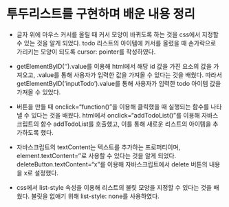 # 투두리스트를 구현하며 배운 내용 정리

- 글자 위에 마우스 커서를 올릴 때 커서 모양이 바뀌도록 하는 것을 css에서 지정할 수 있는 것을 알게 되었다. todo 리스트의 아이템에 커서를 올렸을 때 손가락으로 가리키는 모양이 되도록 cursor: pointer를 작성하였다.

- getElementByID(‘’).value를 이용해 html에서 해당 id 값을 가진 요소의 값을 가져오고, .value를 통해 사용자가 입력한 값을 가져올 수 있다는 것을 배웠다. 따라서 getElementByID(‘inputTodo’).value를 통해 사용자가 입력한 todo 아이템 값을 가져올 수 있었다.

- 버튼을 만들 때 onclick=“function()”을 이용해 클릭했을 때 실행되는 함수를 나타낼 수 있다는 것을 배웠다. html에서 onclick=“addTodoList()”를 이용해 자바스크립트의 함수 addTodoList를 호출했고, 이를 통해 새로운 리스트의 아이템을 추가하도록 했다.

- 자바스크립트의 textContent는 텍스트를 추가하는 프로퍼티이며, element.textContent=‘’로 사용할 수 있다는 것을 알게 되었다. deleteButton.textContent=“x”를 이용해 자바스크립트에서 delete 버튼의 내용을 x로 설정했다.

- css에서 list-style 속성을 이용해 리스트의 불릿 모양을 지정할 수 있다는 것을 배웠다. 불릿을 없애기 위해 list-style: none를 사용하였다.